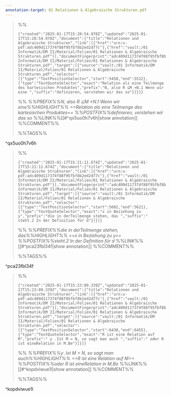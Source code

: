 ```yaml
---
annotation-target: 01 Relationen & Algebraische Strukturen.pdf
---
```



>%%
>```annotation-json
>{"created":"2025-01-17T15:20:54.970Z","updated":"2025-01-17T15:20:54.970Z","document":{"title":"Relationen und Algebraische Strukturen","link":[{"href":"urn:x-pdf:adc409d117374f88f95fbf8b2ed2d77c"},{"href":"vault:/01 Informatik/DM II/Material/Folien/01 Relationen & Algebraische Strukturen.pdf"}],"documentFingerprint":"adc409d117374f88f95fbf8b2ed2d77c"},"uri":"vault:/01 Informatik/DM II/Material/Folien/01 Relationen & Algebraische Strukturen.pdf","target":[{"source":"vault:/01 Informatik/DM II/Material/Folien/01 Relationen & Algebraische Strukturen.pdf","selector":[{"type":"TextPositionSelector","start":5458,"end":5512},{"type":"TextQuoteSelector","exact":"Relation als eine Teilmenge des kartesischen Produktes","prefix":"N, also R ⊆M ×N.1 Wenn wir eine ","suffix":"definieren, verstehen wir das so"}]}]}
>```
>%%
>*%%PREFIX%%N, also R ⊆M ×N.1 Wenn wir eine%%HIGHLIGHT%% ==Relation als eine Teilmenge des kartesischen Produktes== %%POSTFIX%%definieren, verstehen wir das so*
>%%LINK%%[[#^qx5uo0h7v6h|show annotation]]
>%%COMMENT%%
>
>%%TAGS%%
>
^qx5uo0h7v6h


>%%
>```annotation-json
>{"created":"2025-01-17T15:21:11.674Z","updated":"2025-01-17T15:21:11.674Z","document":{"title":"Relationen und Algebraische Strukturen","link":[{"href":"urn:x-pdf:adc409d117374f88f95fbf8b2ed2d77c"},{"href":"vault:/01 Informatik/DM II/Material/Folien/01 Relationen & Algebraische Strukturen.pdf"}],"documentFingerprint":"adc409d117374f88f95fbf8b2ed2d77c"},"uri":"vault:/01 Informatik/DM II/Material/Folien/01 Relationen & Algebraische Strukturen.pdf","target":[{"source":"vault:/01 Informatik/DM II/Material/Folien/01 Relationen & Algebraische Strukturen.pdf","selector":[{"type":"TextPositionSelector","start":5602,"end":5621},{"type":"TextQuoteSelector","exact":"x in Beziehung zu y","prefix":"die in derTeilmenge stehen, das ","suffix":" steht.2 In der Definition für d"}]}]}
>```
>%%
>*%%PREFIX%%die in derTeilmenge stehen, das%%HIGHLIGHT%% ==x in Beziehung zu y== %%POSTFIX%%steht.2 In der Definition für d*
>%%LINK%%[[#^pca23fbl34f|show annotation]]
>%%COMMENT%%
>
>%%TAGS%%
>
^pca23fbl34f


>%%
>```annotation-json
>{"created":"2025-01-17T15:23:09.339Z","updated":"2025-01-17T15:23:09.339Z","document":{"title":"Relationen und Algebraische Strukturen","link":[{"href":"urn:x-pdf:adc409d117374f88f95fbf8b2ed2d77c"},{"href":"vault:/01 Informatik/DM II/Material/Folien/01 Relationen & Algebraische Strukturen.pdf"}],"documentFingerprint":"adc409d117374f88f95fbf8b2ed2d77c"},"uri":"vault:/01 Informatik/DM II/Material/Folien/01 Relationen & Algebraische Strukturen.pdf","target":[{"source":"vault:/01 Informatik/DM II/Material/Folien/01 Relationen & Algebraische Strukturen.pdf","selector":[{"type":"TextPositionSelector","start":6430,"end":6455},{"type":"TextQuoteSelector","exact":"R ist eine Relation auf M","prefix":" y .Ist M = N, so sagt man auch ","suffix":" oder R ist eineRelation in M.Be"}]}]}
>```
>%%
>*%%PREFIX%%y .Ist M = N, so sagt man auch%%HIGHLIGHT%% ==R ist eine Relation auf M== %%POSTFIX%%oder R ist eineRelation in M.Be*
>%%LINK%%[[#^kopdviwue1l|show annotation]]
>%%COMMENT%%
>
>%%TAGS%%
>
^kopdviwue1l

